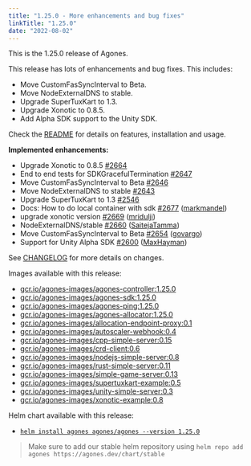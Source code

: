 ```yaml
---
title: "1.25.0 - More enhancements and bug fixes"
linkTitle: "1.25.0"
date: "2022-08-02"
---
```

This is the 1.25.0 release of Agones.

This release has lots of enhancements and bug fixes. This includes:

* Move CustomFasSyncInterval to Beta.
* Move NodeExternalDNS to stable.
* Upgrade SuperTuxKart to 1.3.
* Upgrade Xonotic to 0.8.5.
* Add Alpha SDK support to the Unity SDK.

Check the <a href="https://github.com/googleforgames/agones/tree/release-1.25.0" data-proofer-ignore>README</a> for details on features, installation and usage.

**Implemented enhancements:**

- Upgrade Xonotic to 0.8.5 [\#2664](https://github.com/googleforgames/agones/issues/2664)
- End to end tests for SDKGracefulTermination [\#2647](https://github.com/googleforgames/agones/issues/2647)
- Move CustomFasSyncInterval to Beta [\#2646](https://github.com/googleforgames/agones/issues/2646)
- Move NodeExternalDNS to stable [\#2643](https://github.com/googleforgames/agones/issues/2643)
- Upgrade SuperTuxKart to 1.3 [\#2546](https://github.com/googleforgames/agones/issues/2546)
- Docs: How to do local container with sdk [\#2677](https://github.com/googleforgames/agones/pull/2677) ([markmandel](https://github.com/markmandel))
- upgrade xonotic version [\#2669](https://github.com/googleforgames/agones/pull/2669) ([mridulji](https://github.com/mridulji))
- NodeExternalDNS/stable [\#2660](https://github.com/googleforgames/agones/pull/2660) ([SaitejaTamma](https://github.com/SaitejaTamma))
- Move CustomFasSyncInterval to Beta [\#2654](https://github.com/googleforgames/agones/pull/2654) ([govargo](https://github.com/govargo))
- Support for Unity Alpha SDK [\#2600](https://github.com/googleforgames/agones/pull/2600) ([MaxHayman](https://github.com/MaxHayman))



See <a href="https://github.com/googleforgames/agones/blob/release-1.25.0/CHANGELOG.md" data-proofer-ignore>CHANGELOG</a> for more details on changes.

Images available with this release:


- [gcr.io/agones-images/agones-controller:1.25.0](https://gcr.io/agones-images/agones-controller:1.25.0)
- [gcr.io/agones-images/agones-sdk:1.25.0](https://gcr.io/agones-images/agones-sdk:1.25.0)
- [gcr.io/agones-images/agones-ping:1.25.0](https://gcr.io/agones-images/agones-ping:1.25.0)
- [gcr.io/agones-images/agones-allocator:1.25.0](https://gcr.io/agones-images/agones-allocator:1.25.0)
- [gcr.io/agones-images/allocation-endpoint-proxy:0.1](https://gcr.io/agones-images/allocation-endpoint-proxy:0.1)
- [gcr.io/agones-images/autoscaler-webhook:0.4](https://gcr.io/agones-images/autoscaler-webhook:0.4)
- [gcr.io/agones-images/cpp-simple-server:0.15](https://gcr.io/agones-images/cpp-simple-server:0.15)
- [gcr.io/agones-images/crd-client:0.6](https://gcr.io/agones-images/crd-client:0.6)
- [gcr.io/agones-images/nodejs-simple-server:0.8](https://gcr.io/agones-images/nodejs-simple-server:0.8)
- [gcr.io/agones-images/rust-simple-server:0.11](https://gcr.io/agones-images/rust-simple-server:0.11)
- [gcr.io/agones-images/simple-game-server:0.13](https://gcr.io/agones-images/simple-game-server:0.13)
- [gcr.io/agones-images/supertuxkart-example:0.5](https://gcr.io/agones-images/supertuxkart-example:0.5)
- [gcr.io/agones-images/unity-simple-server:0.3](https://gcr.io/agones-images/unity-simple-server:0.3)
- [gcr.io/agones-images/xonotic-example:0.8](https://gcr.io/agones-images/xonotic-example:0.8)

Helm chart available with this release:

- <a href="https://agones.dev/chart/stable/agones-1.25.0.tgz" data-proofer-ignore>
  <code>helm install agones agones/agones --version 1.25.0</code></a>

> Make sure to add our stable helm repository using `helm repo add agones https://agones.dev/chart/stable`